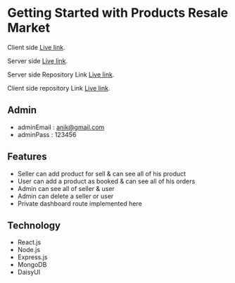 # Getting Started with Products Resale Market

Client side [Live link](https://resell-product-190ce.web.app/).

Server side [Live link](https://b612-used-products-resale-server-side-six.vercel.apps).

Server side Repository Link [Live link](https://github.com/programming-hero-web-course-4/b612-used-products-resale-server-side-saiful9122113).

Client side repository Link [Live link](https://github.com/programming-hero-web-course-4/b612-used-products-resale-clients-side-saiful9122113).

## Admin
*  adminEmail : anik@gmail.com
* adminPass : 123456


## Features
* Seller can add product for sell & can see all of his product
* User can add a product as booked & can see all of his orders
* Admin can see all of seller & user 
* Admin can delete a seller or user
* Private dashboard route implemented here

## Technology
* React.js
* Node.js
* Express.js
* MongoDB
* DaisyUI